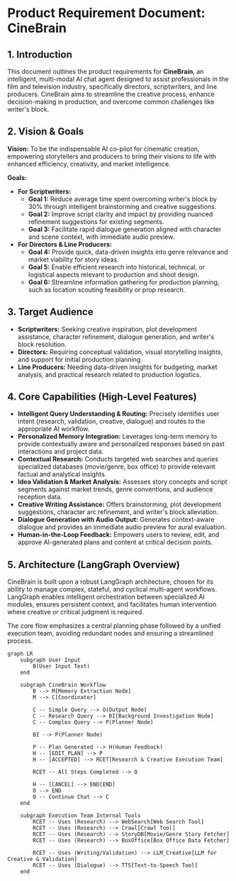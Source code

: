 # Product Requirement Document: CineBrain

## 1. Introduction

This document outlines the product requirements for **CineBrain**, an intelligent, multi-modal AI chat agent designed to assist professionals in the film and television industry, specifically directors, scriptwriters, and line producers. CineBrain aims to streamline the creative process, enhance decision-making in production, and overcome common challenges like writer's block.

## 2. Vision & Goals

**Vision:** To be the indispensable AI co-pilot for cinematic creation, empowering storytellers and producers to bring their visions to life with enhanced efficiency, creativity, and market intelligence.

**Goals:**

* **For Scriptwriters:**
    * **Goal 1:** Reduce average time spent overcoming writer's block by 30% through intelligent brainstorming and creative suggestions.
    * **Goal 2:** Improve script clarity and impact by providing nuanced refinement suggestions for existing segments.
    * **Goal 3:** Facilitate rapid dialogue generation aligned with character and scene context, with immediate audio preview.
* **For Directors & Line Producers:**
    * **Goal 4:** Provide quick, data-driven insights into genre relevance and market viability for story ideas.
    * **Goal 5:** Enable efficient research into historical, technical, or logistical aspects relevant to production and shoot design.
    * **Goal 6:** Streamline information gathering for production planning, such as location scouting feasibility or prop research.

## 3. Target Audience

* **Scriptwriters:** Seeking creative inspiration, plot development assistance, character refinement, dialogue generation, and writer's block resolution.
* **Directors:** Requiring conceptual validation, visual storytelling insights, and support for initial production planning.
* **Line Producers:** Needing data-driven insights for budgeting, market analysis, and practical research related to production logistics.

## 4. Core Capabilities (High-Level Features)

* **Intelligent Query Understanding & Routing:** Precisely identifies user intent (research, validation, creative, dialogue) and routes to the appropriate AI workflow.
* **Personalized Memory Integration:** Leverages long-term memory to provide contextually aware and personalized responses based on past interactions and project data.
* **Contextual Research:** Conducts targeted web searches and queries specialized databases (movie/genre, box office) to provide relevant factual and analytical insights.
* **Idea Validation & Market Analysis:** Assesses story concepts and script segments against market trends, genre conventions, and audience reception data.
* **Creative Writing Assistance:** Offers brainstorming, plot development suggestions, character arc refinement, and writer's block alleviation.
* **Dialogue Generation with Audio Output:** Generates context-aware dialogue and provides an immediate audio preview for aural evaluation.
* **Human-in-the-Loop Feedback:** Empowers users to review, edit, and approve AI-generated plans and content at critical decision points.

## 5. Architecture (LangGraph Overview)

CineBrain is built upon a robust LangGraph architecture, chosen for its ability to manage complex, stateful, and cyclical multi-agent workflows. LangGraph enables intelligent orchestration between specialized AI modules, ensures persistent context, and facilitates human intervention where creative or critical judgment is required.

The core flow emphasizes a central planning phase followed by a unified execution team, avoiding redundant nodes and ensuring a streamlined process.

```mermaid
graph LR
    subgraph User Input
        B(User Input Text)
    end

    subgraph CineBrain Workflow
        B --> M[Memory Extraction Node]
        M --> C[Coordinator]

        C -- Simple Query --> O(Output Node)
        C -- Research Query --> BI[Background Investigation Node]
        C -- Complex Query --> P(Planner Node)

        BI --> P(Planner Node)

        P -- Plan Generated --> H(Human Feedback)
        H -- [EDIT_PLAN] --> P
        H -- [ACCEPTED] --> RCET[Research & Creative Execution Team]

        RCET -- All Steps Completed --> O

        H -- [CANCEL] --> END[END]
        O --> END
        O -- Continue Chat --> C
    end

    subgraph Execution Team Internal Tools
        RCET -- Uses (Research) --> WebSearch[Web Search Tool]
        RCET -- Uses (Research) --> Crawl[Crawl Tool]
        RCET -- Uses (Research) --> StoryDB[Movie/Genre Story Fetcher]
        RCET -- Uses (Research) --> BoxOffice[Box Office Data Fetcher]

        RCET -- Uses (Writing/Validation) --> LLM_Creative[LLM for Creative & Validation]
        RCET -- Uses (Dialogue) --> TTS[Text-to-Speech Tool]
    end